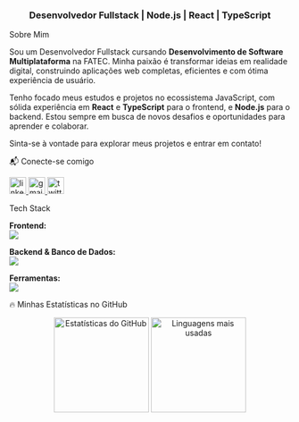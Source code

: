 <!-- Início do README -->
<h3 align="center">Desenvolvedor Fullstack | Node.js | React | TypeScript</h3>

Sobre Mim
<p align="left">
Sou um Desenvolvedor Fullstack cursando <strong>Desenvolvimento de Software Multiplataforma</strong> na FATEC. Minha paixão é transformar ideias em realidade digital, construindo aplicações web completas, eficientes e com ótima experiência de usuário.
</p>

<p align="left">
Tenho focado meus estudos e projetos no ecossistema JavaScript, com sólida experiência em <strong>React</strong> e <strong>TypeScript</strong> para o frontend, e <strong>Node.js</strong> para o backend. Estou sempre em busca de novos desafios e oportunidades para aprender e colaborar.
</p>

<p align="left">
Sinta-se à vontade para explorar meus projetos e entrar em contato!
</p>

📬 Conecte-se comigo
<p align="left">
<a href="https://www.linkedin.com/in/victor-favretto-4543492a3/" target="_blank">
<img src="https://img.shields.io/static/v1?message=LinkedIn&logo=linkedin&label=&color=0077B5&logoColor=white&labelColor=&style=for-the-badge" height="30" alt="linkedin logo" />
</a>
<a href="mailto:vf.favretto@gmail.com" target="_blank">
<img src="https://img.shields.io/static/v1?message=Gmail&logo=gmail&label=&color=D14836&logoColor=white&labelColor=&style=for-the-badge" height="30" alt="gmail logo" />
</a>
<a href="https://x.com/dev_fah" target="_blank">
<img src="https://img.shields.io/static/v1?message=Twitter&logo=x&label=&color=000000&logoColor=white&labelColor=&style=for-the-badge" height="30" alt="twitter logo" />
</a>
</p>

Tech Stack
<p align="left">
<strong>Frontend:</strong><br>
<a href="https://skillicons.dev">
<img src="https://skillicons.dev/icons?i=html,css,js,ts,react,angular,tailwind" />
</a>
</p>

<p align="left">
<strong>Backend & Banco de Dados:</strong><br>
<a href="https://skillicons.dev">
<img src="https://skillicons.dev/icons?i=nodejs,python,java,mongodb,postgresql,aws,docker" />
</a>
</p>

<p align="left">
<strong>Ferramentas:</strong><br>
<a href="https://skillicons.dev">
<img src="https://skillicons.dev/icons?i=git,github,vscode,figma" />
</a>
</p>

🔥 Minhas Estatísticas no GitHub
<div align="center">
<img height="170" src="https://github-readme-stats.vercel.app/api?username=vFavretto&show_icons=true&theme=nightowl&include_all_commits=true&count_private=true" alt="Estatísticas do GitHub" />
<img height="170" src="https://github-readme-stats.vercel.app/api/top-langs?username=vFavretto&layout=compact&langs_count=6&theme=nightowl" alt="Linguagens mais usadas" />
</div>

<!-- Fim do README -->
